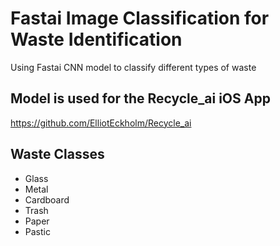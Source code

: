 # Fastai Image Classification for Waste Identification
Using Fastai CNN model to classify different types of waste

## Model is used for the Recycle_ai iOS App 
https://github.com/ElliotEckholm/Recycle_ai

## Waste Classes 
* Glass
* Metal
* Cardboard
* Trash
* Paper 
* Pastic


